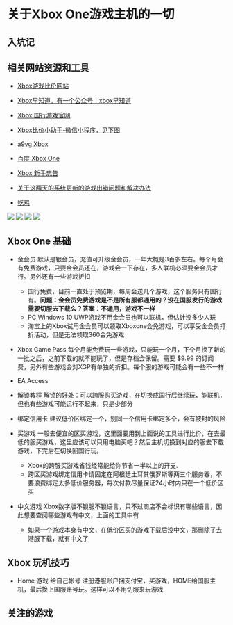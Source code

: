 # 关于Xbox One游戏主机的一切

## 入坑记

## 相关网站资源和工具
- [Xbox游戏比价网站](http://www.xbox-now.com/zh/news)
- [Xbox早知道，有一个公众号：xbox早知道](http://www.yxzzd.com/)
- [Xbox 国行游戏官网](https://www.xbox.com/zh-CN/games/xbox-one/home)
- [Xbox比价小助手-微信小程序，见下图](https://tieba.baidu.com/p/5455514797)
- [a9vg Xbox](http://bbs.a9vg.com/forum-609-1.html)
- [百度 Xbox One ](https://tieba.baidu.com/f?kw=xboxonex&ie=utf-8)
- [Xbox 新手忠告](http://bbs.a9vg.com/thread-5283867-3-1.html)

- [关于这两天的系统更新的游戏出错问题和解决办法](https://tieba.baidu.com/p/5462672051)
- [吃鸡](https://tieba.baidu.com/p/5470713530)

![](https://imgsa.baidu.com/forum/w%3D580/sign=375a7bec73f0f736d8fe4c093a54b382/195a56600c33874477c662ef5a0fd9f9d62aa0a5.jpg) 
![](https://imgsa.baidu.com/forum/w%3D580/sign=375a7bec73f0f736d8fe4c093a54b382/195a56600c33874477c662ef5a0fd9f9d62aa0a5.jpg) 
![](https://imgsa.baidu.com/forum/w%3D580/sign=375a7bec73f0f736d8fe4c093a54b382/195a56600c33874477c662ef5a0fd9f9d62aa0a5.jpg) 
![](https://imgsa.baidu.com/forum/w%3D580/sign=375a7bec73f0f736d8fe4c093a54b382/195a56600c33874477c662ef5a0fd9f9d62aa0a5.jpg)

## Xbox One 基础
- 金会员
默认是银会员，充值可升级金会员，一年大概是3百多左右。每个月会有免费游戏，只要金会员还在，游戏会一下存在，多人联机必须要金会员才行。另外还有一些游戏折扣
    - 国行免费，目前一直处于预览期，每周会送几个游戏，这个服务只有国行有。**问题：金会员免费游戏是不是所有服都通用的？没在国服发行的游戏需要切服去下载么？答案：不通用，游戏不一样** 
    - PC Windows 10 UWP游戏不用金会员也可以联机，但估计没多少人玩
    - 淘宝上的Xbox试用金会员可以领取Xboxone会免游戏，可以享受金会员打折活动，但是无法领取360会免游戏

- Xbox Game Pass
每个月能免费玩一些游戏，只能玩一个月，下个月换了新的一批之后，之前下载的就不能玩了，但是存档会保留。需要 $9.99 的订阅费，另外有些游戏会对XGP有单独的折扣。每个服的游戏可能会有一些不一样

- EA Access

- [解锁教程](https://tieba.baidu.com/p/5383794518)
解锁的好处：可以跨服购买游戏，在切换成国行后继续玩，能联机，但也有些游戏可能运行不起来，只是少部分
- 绑定信用卡
建议低价区绑定一个，别同一个信用卡绑定多个，会有被封的风险
- 买游戏
一般去便宜的区买游戏，这里面要用到上面说的工具进行比价，在去最低的服买游戏，这里应该可以只用电脑买吧？然后主机切换到对应的服去下载游戏，下完后在切换回国行玩。
    - Xbox的跨服买游戏省钱经常能给你节省一半以上的开支.
    - 跨区买游戏绑定信用卡请固定在阿根廷土耳其俄罗斯等两三个服务器，不要浪费绑定太多低价服务器，每次付款尽量保证24小时内只在一个低价区买
- 中文游戏
Xbox数字版不锁服不锁语言，只不过商店不会标识有哪些语言，因此想要查阅哪些游戏有中文，上面的工具中有
    - 如果一个游戏本身有中文，在低价区买的游戏下载后没中文，那删除了去港服下载，就有中文了

## Xbox 玩机技巧
- Home 游戏 给自己帐号
注册港服账户捆支付宝，买游戏，HOME给国服主机，最后换上国服账号玩。这样可以不用切服来玩游戏

## 关注的游戏

